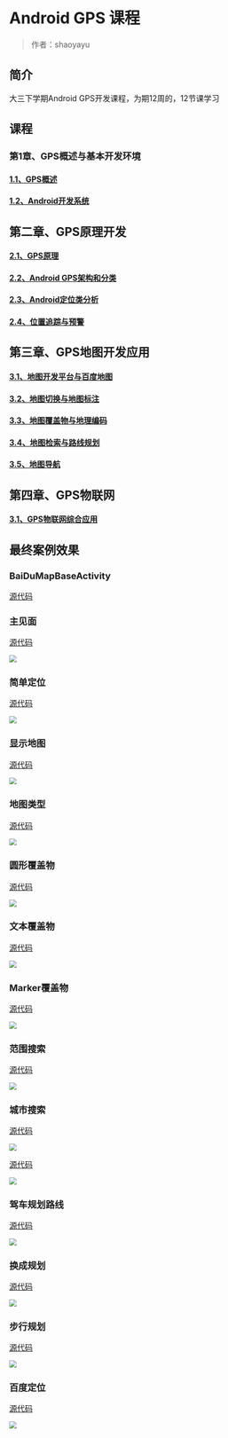 # Android GPS 课程

> 作者：shaoyayu

## 简介

大三下学期Android GPS开发课程，为期12周的，12节课学习

## 课程

### 第1章、GPS概述与基本开发环境

#### [1.1、GPS概述](https://github.com/shaoyayu/baidumapDome/blob/master/001-第一节.md)

#### [1.2、Android开发系统](https://github.com/shaoyayu/baidumapDome/blob/master/002-第二节.md)

## 第二章、GPS原理开发

#### [2.1、GPS原理](https://github.com/shaoyayu/baidumapDome/blob/master/003-第三节.md)

#### [2.2、Android GPS架构和分类](https://github.com/shaoyayu/baidumapDome/blob/master/004-第四节.md)

#### [2.3、Android定位类分析](https://github.com/shaoyayu/baidumapDome/blob/master/005-第五节.md)

#### [2.4、位置追踪与预警](https://github.com/shaoyayu/baidumapDome/blob/master/006-第六节.md)

## 第三章、GPS地图开发应用

#### [3.1、地图开发平台与百度地图](https://github.com/shaoyayu/baidumapDome/blob/master/007-第七节.md)

#### [3.2、地图切换与地图标注](https://github.com/shaoyayu/baidumapDome/blob/master/008-第八节.md)

#### [3.3、地图覆盖物与地理编码](https://github.com/shaoyayu/baidumapDome/blob/master/009-第九节.md)

#### [3.4、地图检索与路线规划](https://github.com/shaoyayu/baidumapDome/blob/master/010-第十节.md)

#### [3.5、地图导航](https://github.com/shaoyayu/baidumapDome/blob/master/011-第十一节.md)

## 第四章、GPS物联网

#### [3.1、GPS物联网综合应用](https://github.com/shaoyayu/baidumapDome/blob/master/012-第十二节.md)


## 最终案例效果

### BaiDuMapBaseActivity

[源代码](app/src/main/java/icu/shaoyayu/android/baidumap/activity/BaiDuMapBaseActivity.java)

### 主见面

[源代码](app/src/main/java/icu/shaoyayu/android/baidumap/activity/DemoListActivity.java)



<img src="images/QQ截图20200523211706.png" style="zoom: 80%;" />

### 简单定位
[源代码](/app/src/main/java/icu/shaoyayu/android/baidumap/activity/LocateActivity.java)

<img src="images/QQ截图20200523211856.png" style="zoom:80%;" />

### 显示地图

[源代码](/app/src/main/java/icu/shaoyayu/android/baidumap/activity/MainActivity.java)

<img src="images/QQ截图20200523211950.png" style="zoom:80%;" />

### 地图类型
[源代码](app/src/main/java/icu/shaoyayu/android/baidumap/activity/MapLayerActivity.java)

<img src="images/QQ截图20200523212118.png" style="zoom:80%;" />

### 圆形覆盖物

[源代码](app/src/main/java/icu/shaoyayu/android/baidumap/activity/CircelOverlayActivity.java)

<img src="images/QQ截图20200523212148.png" style="zoom:80%;" />



### 文本覆盖物

[源代码](app/src/main/java/icu/shaoyayu/android/baidumap/activity/TextOverlayActivity.java)

<img src="images/QQ截图20200523212308.png" style="zoom:80%;" />



### Marker覆盖物

[源代码](app/src/main/java/icu/shaoyayu/android/baidumap/activity/MarkerOverlayActivity.java)

<img src="images/QQ截图20200523212339.png" style="zoom:80%;" />

### 范围搜索

[源代码](app/src/main/java/icu/shaoyayu/android/baidumap/activity/SearchInBoundActivity.java)

<img src="images/QQ截图20200523212432.png" style="zoom:80%;" />

### 城市搜索

[源代码](app/src/main/java/icu/shaoyayu/android/baidumap/activity/SearchInCityActivity.java)

<img src="images/QQ截图20200523212518.png" style="zoom:80%;" />

[源代码](app/src/main/java/icu/shaoyayu/android/baidumap/activity/SearchInNearbyActivity.java)

<img src="images/QQ截图20200523212617.png" style="zoom:80%;" />

### 驾车规划路线

[源代码](app/src/main/java/icu/shaoyayu/android/baidumap/activity/DrivingSearchActivity.java)

<img src="images/QQ截图20200523212649.png" style="zoom:80%;" />

### 换成规划

[源代码](app/src/main/java/icu/shaoyayu/android/baidumap/activity/TransitSearchActivity.java)

<img src="images/QQ截图20200523212728.png" style="zoom:80%;" />

### 步行规划

[源代码](app/src/main/java/icu/shaoyayu/android/baidumap/activity/WalkingSearchActivity.java)

<img src="images/QQ截图20200523212824.png" style="zoom:80%;" />

### 百度定位

[源代码](app/src/main/java/icu/shaoyayu/android/baidumap/activity/LocationDomeActivity.java)

<img src="images/QQ截图20200523212927.png" style="zoom:80%;" />
